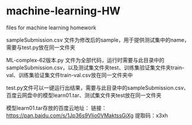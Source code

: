 # machine-learning-HW
files for machine learning homework

sampleSubmission.csv 文件为修改后的sample，用于提供测试集中的name，需要与test.py放在同一文件夹

ML-complex-62版本.py 文件为全部代码，运行时需要与此目录中的sampleSubmission.csv，以及测试集文件夹test、训练集验证集文件夹train-val、训练集验证集文件train-val.csv放在同一文件夹中

test.py文件可以一键运行出结果，需要与此目录中的sampleSubmission.csv、百度云网盘中的模型learn01.tar、测试集文件夹test放在同一文件夹

模型learn01.tar存放的百度云地址：
链接：https://pan.baidu.com/s/1Jp36s9VIio0VMaktssGjXg 
提取码：x3xh 
